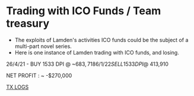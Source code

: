 # Trading with ICO Funds / Team treasury

* The exploits of Lamden's activities ICO funds could be the subject of a multi-part novel series.
* Here is one instance of Lamden trading with ICO funds, and losing.

26/4/21 - BUY 1533 DPI @ ~$683,718
6/1/22 SELL 1533 DPI @ ~$413,910

NET PROFIT : ~ -$270,000

<a href="https://etherscan.io/address/0x517a13b166816762646b03d3a969826beed4f8e1#tokentxns)" target="_blank">TX LOGS</a>
